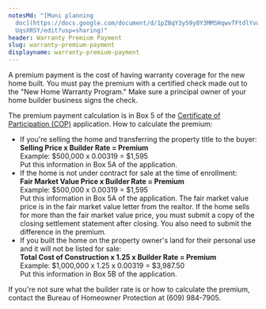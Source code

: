 ```yaml
---
notesMd: "[Muni planning
  doc](https://docs.google.com/document/d/1pZBqY3yS9y8Y3MMSHqwvTFtdlYvuxhWKK70f\
  UqsXRSY/edit?usp=sharing)"
header: Warranty Premium Payment
slug: warranty-premium-payment
displayname: warranty-premium-payment
---
```

A premium payment is the cost of having warranty coverage for the new home built. You must pay the premium with a certified check made out to the "New Home Warranty Program." Make sure a principal owner of your home builder business signs the check.

The premium payment calculation is in Box 5 of the [Certificate of Participation (COP)](https://docs.google.com/document/d/1pZBqY3yS9y8Y3MMSHqwvTFtdlYvuxhWKK70fUqsXRSY/edit#heading=h.j9vn59xdw2hb) application. How to calculate the premium:

* If you're selling the home and transferring the property title to the buyer:\
  **Selling Price x Builder Rate = Premium**\
  Example: $500,000 x 0.00319 = $1,595\
  Put this information in Box 5A of the application.
* If the home is not under contract for sale at the time of enrollment:\
  **Fair Market Value Price x Builder Rate = Premium**\
  Example: $500,000 x 0.00319 = $1,595\
  Put this information in Box 5A of the application. The fair market value price is in the fair market value letter from the realtor. If the home sells for more than the fair market value price, you must submit a copy of the closing settlement statement after closing. You also need to submit the difference in the premium.
* If you built the home on the property owner's land for their personal use and it will not be listed for sale:\
  **Total Cost of Construction x 1.25 x Builder Rate = Premium**\
  Example: $1,000,000 x 1.25 x 0.00319 = $3,987.50\
  Put this information in Box 5B of the application.

If you're not sure what the builder rate is or how to calculate the premium, contact the Bureau of Homeowner Protection at (609) 984-7905.